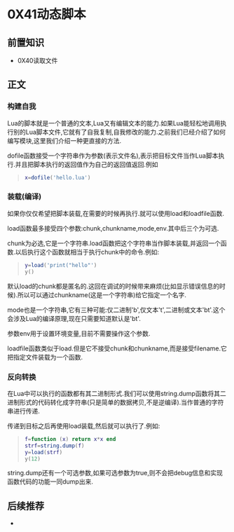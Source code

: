 # 0X41动态脚本

## 前置知识

* 0X40读取文件

## 正文

### 构建自我

Lua的脚本就是一个普通的文本,Lua又有编辑文本的能力.如果Lua能轻松地调用执行别的Lua脚本文件,它就有了自我复制,自我修改的能力.之前我们已经介绍了如何编写模块,这里我们介绍一种更直接的方法.

dofile函数接受一个字符串作为参数(表示文件名),表示把目标文件当作Lua脚本执行.并且把脚本执行的返回值作为自己的返回值返回.例如

>```lua
>x=dofile('hello.lua')
>```

### 装载(编译)

如果你仅仅希望把脚本装载,在需要的时候再执行.就可以使用load和loadfile函数.

load函数最多接受四个参数:chunk,chunkname,mode,env.其中后三个为可选.

chunk为必选,它是一个字符串.load函数把这个字符串当作脚本装载,并返回一个函数.以后执行这个函数就相当于执行chunk中的命令.例如:

>```lua
>y=load('print("hello"')
>y()
>```

默认load的chunk都是匿名的.这回在调试的时候带来麻烦(比如显示错误信息的时候).所以可以通过chunkname(这是一个字符串)给它指定一个名字.

mode也是一个字符串,它有三种可能:仅二进制'b',仅文本't',二进制或文本'bt'.这个会涉及Lua的编译原理,现在只需要知道默认是'bt'.

参数env用于设置环境变量,目前不需要操作这个参数.

loadfile函数类似于load.但是它不接受chunk和chunkname,而是接受filename.它把指定文件装载为一个函数.

### 反向转换

在Lua中可以执行的函数都有其二进制形式.我们可以使用string.dump函数将其二进制形式的代码转化成字符串(只是简单的数据拷贝,不是逆编译).当作普通的字符串进行传递.

传递到目标之后再使用load装载,然后就可以执行了.例如:

>```lua
>f=function (x) return x*x end
>strf=string.dump(f)
>y=load(strf)
>y(12)
>```

string.dump还有一个可选参数,如果可选参数为true,则不会把debug信息和实现函数代码的功能一同dump出来.

## 后续推荐

* 